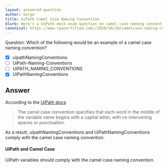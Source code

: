 ```yaml
---
layout: answered-question
author: Serge
title: UiPath Camel Case Naming Convention
blurb: Here's a UiPath mock exam question on camel case naming conventions
canonical: https://www.rpacertified.com//2020/10/10/camelcase-naming-convention.html
---
```


Question: Which of the following would be an example of a camel case naming convention?

- [x]   uipathNamingConventions
- [ ]   UiPath-Naming-Conventions
- [ ]   UIPATH_NAMING_CONVENTIONS
- [x]   UiPathNamingConventions

## Answer

According to the [UiPath docs](https://docs.uipath.com/studio/docs/naming-rules):

> The camel case convention specifies that each word in the middle of the variable name begins with a capital letter, with no intervening spaces or punctuation.

As a result, uipathNamingConventions and UiPathNamingConventions comply with the camel case naming convention.

#### UiPath and Camel Case

UiPath variables should comply with the camel case naming convention.
